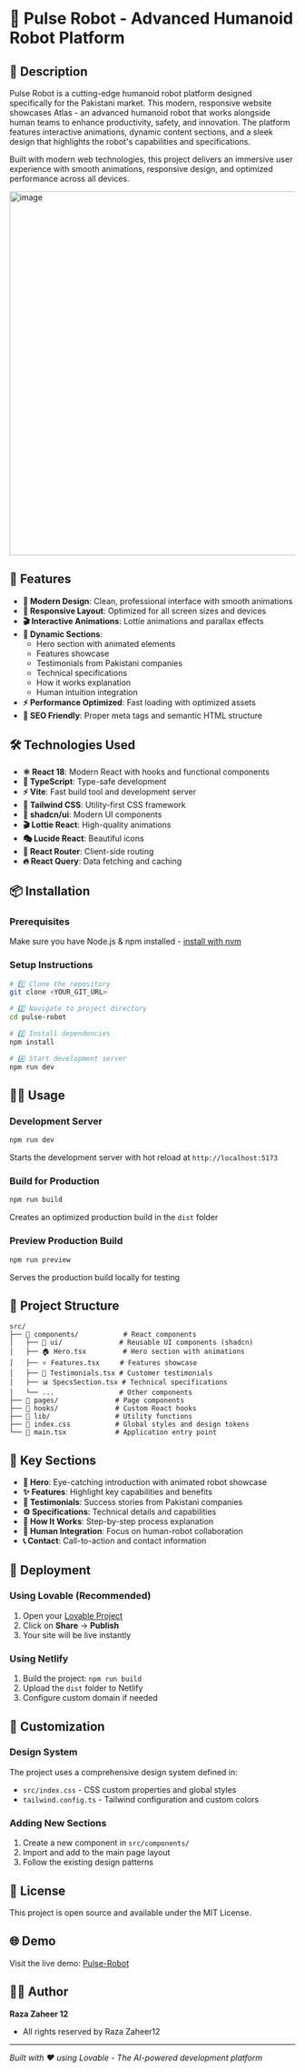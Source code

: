 # 🤖 Pulse Robot - Advanced Humanoid Robot Platform

## 📖 Description

Pulse Robot is a cutting-edge humanoid robot platform designed specifically for the Pakistani market. This modern, responsive website showcases Atlas - an advanced humanoid robot that works alongside human teams to enhance productivity, safety, and innovation. The platform features interactive animations, dynamic content sections, and a sleek design that highlights the robot's capabilities and specifications.

Built with modern web technologies, this project delivers an immersive user experience with smooth animations, responsive design, and optimized performance across all devices.

<img width="1366" height="640" alt="image" src="https://github.com/user-attachments/assets/183542e3-2157-4864-94a6-d3f3f3201d56" />


## 🚀 Features

- **🎨 Modern Design**: Clean, professional interface with smooth animations
- **📱 Responsive Layout**: Optimized for all screen sizes and devices
- **🎬 Interactive Animations**: Lottie animations and parallax effects
- **🌟 Dynamic Sections**: 
  - Hero section with animated elements
  - Features showcase
  - Testimonials from Pakistani companies
  - Technical specifications
  - How it works explanation
  - Human intuition integration
- **⚡ Performance Optimized**: Fast loading with optimized assets
- **🎯 SEO Friendly**: Proper meta tags and semantic HTML structure

## 🛠️ Technologies Used

- **⚛️ React 18**: Modern React with hooks and functional components
- **📘 TypeScript**: Type-safe development
- **⚡ Vite**: Fast build tool and development server
- **🎨 Tailwind CSS**: Utility-first CSS framework
- **🧩 shadcn/ui**: Modern UI components
- **🎬 Lottie React**: High-quality animations
- **🎭 Lucide React**: Beautiful icons
- **📱 React Router**: Client-side routing
- **🔥 React Query**: Data fetching and caching

## 📦 Installation

### Prerequisites

Make sure you have Node.js & npm installed - [install with nvm](https://github.com/nvm-sh/nvm#installing-and-updating)

### Setup Instructions

```bash
# 1️⃣ Clone the repository
git clone <YOUR_GIT_URL>

# 2️⃣ Navigate to project directory
cd pulse-robot

# 3️⃣ Install dependencies
npm install

# 4️⃣ Start development server
npm run dev
```

## 🏃‍♂️ Usage

### Development Server
```bash
npm run dev
```
Starts the development server with hot reload at `http://localhost:5173`

### Build for Production
```bash
npm run build
```
Creates an optimized production build in the `dist` folder

### Preview Production Build
```bash
npm run preview
```
Serves the production build locally for testing

## 📁 Project Structure

```
src/
├── 📂 components/           # React components
│   ├── 🧩 ui/              # Reusable UI components (shadcn)
│   ├── 🏠 Hero.tsx         # Hero section with animations
│   ├── ⭐ Features.tsx     # Features showcase
│   ├── 💬 Testimonials.tsx # Customer testimonials
│   ├── 📊 SpecsSection.tsx # Technical specifications
│   └── ...                # Other components
├── 📂 pages/              # Page components
├── 📂 hooks/              # Custom React hooks
├── 📂 lib/                # Utility functions
├── 🎨 index.css           # Global styles and design tokens
└── 📱 main.tsx            # Application entry point
```

## 🎯 Key Sections

- **🚀 Hero**: Eye-catching introduction with animated robot showcase
- **✨ Features**: Highlight key capabilities and benefits
- **💼 Testimonials**: Success stories from Pakistani companies
- **⚙️ Specifications**: Technical details and capabilities
- **🔄 How It Works**: Step-by-step process explanation
- **🧠 Human Integration**: Focus on human-robot collaboration
- **📞 Contact**: Call-to-action and contact information

## 🚀 Deployment

### Using Lovable (Recommended)
1. Open your [Lovable Project](https://lovable.dev/projects/35d72d2e-6e25-40e5-9b0c-c0d1a7c1b727)
2. Click on **Share** → **Publish**
3. Your site will be live instantly

### Using Netlify
1. Build the project: `npm run build`
2. Upload the `dist` folder to Netlify
3. Configure custom domain if needed

## 🔧 Customization

### Design System
The project uses a comprehensive design system defined in:
- `src/index.css` - CSS custom properties and global styles
- `tailwind.config.ts` - Tailwind configuration and custom colors

### Adding New Sections
1. Create a new component in `src/components/`
2. Import and add to the main page layout
3. Follow the existing design patterns

## 📄 License

This project is open source and available under the MIT License.

## 🌐 Demo

Visit the live demo: [Pulse-Robot](https://pulse-robot-web-777.lovable.app/)

## 👨‍💻 Author

**Raza Zaheer 12**
- All rights reserved by Raza Zaheer12  

---

*Built with ❤️ using Lovable - The AI-powered development platform*
